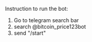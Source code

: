 Instruction to run the bot:

1. Go to telegram search bar
2. search @bitcoin_price123bot
3. send "/start" 
